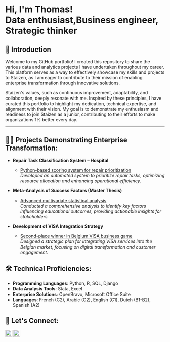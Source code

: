 <h1>Hi, I'm Thomas!<br/>Data enthusiast</a>,Business engineer</a>, Strategic thinker</a></h1>

<h2>📖 Introduction</h2>

Welcome to my GitHub portfolio! I created this repository to share the various data and analytics projects I have undertaken throughout my career. This platform serves as a way to effectively showcase my skills and projects to Staizen, as I am eager to contribute to their mission of enabling enterprise transformation through innovative solutions.

Staizen's values, such as continuous improvement, adaptability, and collaboration, deeply resonate with me. Inspired by these principles, I have curated this portfolio to highlight my dedication, technical expertise, and alignment with their vision. My goal is to demonstrate my enthusiasm and readiness to join Staizen as a junior, contributing to their efforts to make organizations 1% better every day.

---

<h2>👨‍💻 Projects Demonstrating Enterprise Transformation:</h2>

- **Repair Task Classification System – Hospital**
  - [Python-based scoring system for repair prioritization](https://github.com/Thomas-stac/Task-classification-/tree/main)  
    *Developed an automated system to prioritize repair tasks, optimizing resource allocation and enhancing operational efficiency.*

- **Meta-Analysis of Success Factors (Master Thesis)**
  - [Advanced multivariate statistical analysis](#)  
    *Conducted a comprehensive analysis to identify key factors influencing educational outcomes, providing actionable insights for stakeholders.*

- **Development of VISA Integration Strategy**
  - [Second-place winner in Belgium VISA business game](#)  
    *Designed a strategic plan for integrating VISA services into the Belgian market, focusing on digital transformation and customer engagement.*

<h2>🛠️ Technical Proficiencies:</h2>

- **Programming Languages**: Python, R, SQL, Django
- **Data Analysis Tools**: Stata, Excel
- **Enterprise Solutions**: OpenBravo, Microsoft Office Suite
- **Languages**: French (C2), Arabic (C2), English (C1), Dutch (B1-B2), Spanish (A2)

<h2>🤝 Let's Connect:</h2>

[<img align="left" alt="Thomas Selen | LinkedIn" width="22px" src="https://cdn.jsdelivr.net/npm/simple-icons@v3/icons/linkedin.svg" />][linkedin]
[<img align="left" alt="Thomas Selen | Email" width="22px" src="https://cdn.jsdelivr.net/npm/simple-icons@v3/icons/gmail.svg" />][email]

[linkedin]: https://www.linkedin.com/in/thomas-selen-2aa890264
[email]: mailto:Thomaselen5@gmail.com

<!--
**thomas-selen/thomas-selen** is a ✨ _special_ ✨ repository because its `README.md` (this file) appears on your GitHub profile.
-->

